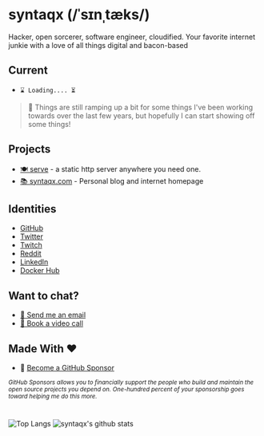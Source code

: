 # syntaqx (/ˈsɪnˌtæks/)

Hacker, open sorcerer, software engineer, cloudified. Your favorite internet junkie with a love of all things digital and bacon-based

## Current

- `⌛ Loading.... ⏳`

> 🚧 Things are still ramping up a bit for some things I've been working towards
> over the last few years, but hopefully I can start showing off some things!

## Projects

- [🍽️ serve](https://github.com/syntaqx/serve) - a static http server anywhere you need one.
- [📚 syntaqx.com](https://syntaqx.com) - Personal blog and internet homepage

## Identities

- [GitHub](https://github.com/syntaqx)
- [Twitter](https://twitter.com/syntaqx)
- [Twitch](https://www.twitch.tv/syntaqx)
- [Reddit](https://reddit.com/users/syntaqx)
- [LinkedIn](https://www.linkedin.com/in/syntaqx)
- [Docker Hub](https://hub.docker.com/u/syntaqx)

## Want to chat?

- [:email: Send me an email](mailto:syntaqx@gmail.com)
- [:calendar: Book a video call](https://calend.ly/syntaqx)

## Made With ❤️

- 🌟 [Become a GitHub Sponsor](https://github.com/sponsors/syntaqx)

<sub><i>
GitHub Sponsors allows you to financially support the people who build and
maintain the open source projects you depend on. One-hundred percent of your
sponsorship goes toward helping me do this more.
</sub></i>

#

![Top Langs](https://github-readme-stats.vercel.app/api/top-langs/?username=syntaqx&hide=html)
![syntaqx's github stats](https://github-readme-stats.vercel.app/api?username=syntaqx&show_icons=true&count_private=true&line_height=40)

